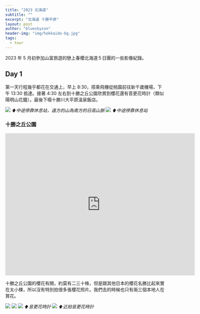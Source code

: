 ```yaml
---
title: "2023 北海道"
subtitle: ""
excerpt: "北海道 十勝平原"
layout: post
author: "blueskyson"
header-img: "img/hokkaido-bg.jpg"
tags:
  - tour
---
```


2023 年 5 月初參加山富旅遊的戀上春櫻北海道５日團的一些影像紀錄。

## Day 1

第一天行程幾乎都花在交通上，早上 8:30，搭乘飛機從桃園前往新千歲機場，下午 13:30 抵達。接著 4:30 左右到十勝之丘公園欣賞到櫻花還有音更花時計（類似陽明山花鐘）。最後下榻十勝川大平原溫泉飯店。

![](https://raw.githubusercontent.com/blueskyson/image-host/master/tour/2023-hokkaido/20230501_162122.jpg)
*⬆中途停靠休息站，遠方的山為南方的日高山脈*
![](https://raw.githubusercontent.com/blueskyson/image-host/master/tour/2023-hokkaido/20230501_161517.jpg)
*⬆中途停靠休息站*

### 十勝之丘公園

<iframe src="https://www.google.com/maps/embed?pb=!1m18!1m12!1m3!1d1038311.2677433967!2d142.5374121209653!3d42.99078397619921!2m3!1f0!2f0!3f0!3m2!1i1024!2i768!4f13.1!3m3!1m2!1s0x5f73a27afc195f0b%3A0xd60c09fad641f844!2z5Y2B5Yud5LmL5LiY5YWs5ZyS!5e0!3m2!1szh-TW!2stw!4v1683472402477!5m2!1szh-TW!2stw" width="600" height="450" style="border:0;" allowfullscreen="" loading="lazy" referrerpolicy="no-referrer-when-downgrade"></iframe>

十勝之丘公園的櫻花有開，約莫有二三十株，但是跟其他日本的櫻花名勝比起來實在太小棵，所以沒有特別拍很多張櫻花照片。我們去的時候也只有兩三個本地人在賞花。

![](https://raw.githubusercontent.com/blueskyson/image-host/master/tour/2023-hokkaido/18108027879452.jpg)
![](https://raw.githubusercontent.com/blueskyson/image-host/master/tour/2023-hokkaido/20230501_171501.jpg)
![](https://raw.githubusercontent.com/blueskyson/image-host/master/tour/2023-hokkaido/20230501_172241.jpg)
*⬆音更花時計*
![](https://raw.githubusercontent.com/blueskyson/image-host/master/tour/2023-hokkaido/20230501_172432.jpg)
*⬆近拍音更花時計*



